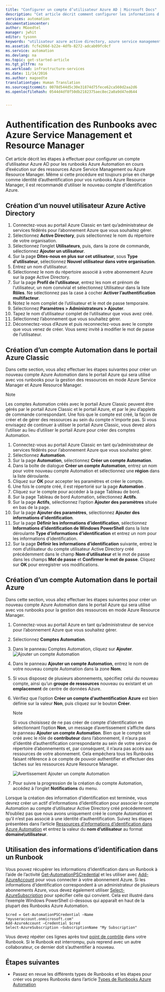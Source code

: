 ```yaml
---
title: "Configurer un compte d’utilisateur Azure AD | Microsoft Docs"
description: "Cet article décrit comment configurer les informations d’identification du compte d’utilisateur Azure AD pour les runbooks dans Azure Automation pour l’authentification."
services: automation
documentationcenter: 
author: MGoedtel
manager: jwhit
editor: tysonn
keywords: "utilisateur azure active directory, azure service management, compte d’utilisateur azure ad"
ms.assetid: fcfe266d-b22e-4dfb-8272-adcab09fc0cf
ms.service: automation
ms.devlang: na
ms.topic: get-started-article
ms.tgt_pltfrm: na
ms.workload: infrastructure-services
ms.date: 11/14/2016
ms.author: magoedte
translationtype: Human Translation
ms.sourcegitcommit: 0078d544d5c30e31874d75fece62ca560d2aa2d6
ms.openlocfilehash: 0544d4df8f50db2182375aec8ec2a0a9d47ed644


---
```

# <a name="authenticate-runbooks-with-azure-service-management-and-resource-manager"></a>Authentification des Runbooks avec Azure Service Management et Resource Manager
Cet article décrit les étapes à effectuer pour configurer un compte d’utilisateur Azure AD pour les runbooks Azure Automation en cours d’exécution sur des ressources Azure Service Management ou Azure Resource Manager.  Même si cette procédure est toujours prise en charge comme identité d’authentification pour vos runbooks Azure Resource Manager, il est recommandé d’utiliser le nouveau compte d’identification Azure.       

## <a name="create-a-new-azure-active-directory-user"></a>Création d’un nouvel utilisateur Azure Active Directory
1. Connectez-vous au portail Azure Classic en tant qu’administrateur de services fédérés pour l’abonnement Azure que vous souhaitez gérer.
2. Sélectionnez **Active Directory**, puis sélectionnez le nom du répertoire de votre organisation.
3. Sélectionnez l’onglet **Utilisateurs**, puis, dans la zone de commande, sélectionnez **Ajouter un utilisateur**.
4. Sur la page **Dites-nous en plus sur cet utilisateur**, sous **Type d’utilisateur**, sélectionnez **Nouvel utilisateur dans votre organisation**.
5. Entrez un nom d’utilisateur.  
6. Sélectionnez le nom du répertoire associé à votre abonnement Azure sur la page Active Directory.
7. Sur la page **Profil de l’utilisateur**, entrez les nom et prénom de l’utilisateur, un nom convivial et sélectionnez Utilisateur dans la liste **Rôles**.  Ne sélectionnez pas la case à cocher **Activer l’authentification multifacteur**.
8. Notez le nom complet de l’utilisateur et le mot de passe temporaire.
9. Sélectionnez **Paramètres > Administrateurs > Ajouter**.
10. Tapez le nom d’utilisateur complet de l’utilisateur que vous avez créé.
11. Sélectionnez l’abonnement que vous souhaitez gérer.
12. Déconnectez-vous d’Azure et puis reconnectez-vous avec le compte que vous venez de créer. Vous serez invité à modifier le mot de passe de l’utilisateur.

## <a name="create-an-automation-account-in-azure-classic-portal"></a>Création d’un compte Automation dans le portail Azure Classic
Dans cette section, vous allez effectuer les étapes suivantes pour créer un nouveau compte Azure Automation dans le portail Azure qui sera utilisé avec vos runbooks pour la gestion des ressources en mode Azure Service Manager et Azure Resource Manager.  

> [!NOTE]
> Les comptes Automation créés avec le portail Azure Classic peuvent être gérés par le portail Azure Classic et le portail Azure, et par le jeu d’applets de commande correspondant. Une fois que le compte est créé, la façon de créer et de gérer des ressources au sein du compte n'importe pas. Si vous envisagez de continuer à utiliser le portail Azure Classic, vous devez alors l’utiliser au lieu d’utiliser le portail Azure pour créer des comptes Automation.
> 
> 

1. Connectez-vous au portail Azure Classic en tant qu’administrateur de services fédérés pour l’abonnement Azure que vous souhaitez gérer.
2. Sélectionnez **Automation**.
3. Sur la page **Automation**, sélectionnez **Créer un compte Automation**.
4. Dans la boîte de dialogue **Créer un compte Automation**, entrez un nom pour votre nouveau compte Automation et sélectionnez une **région** dans la liste déroulante.  
5. Cliquez sur **OK** pour accepter les paramètres et créer le compte.
6. Une fois le compte créé, il est répertorié sur la page **Automation** .
7. Cliquez sur le compte pour accéder à la page Tableau de bord.  
8. Sur la page Tableau de bord Automation, sélectionnez **Actifs**.
9. Sur la page **Actifs**, sélectionnez l’option **Ajouter des paramètres** située en bas de la page.
10. Sur la page **Ajouter des paramètres**, sélectionnez **Ajouter des informations d’identification**.
11. Sur la page **Définir les informations d’identification**, sélectionnez **Informations d’identification de Windows PowerShell** dans la liste déroulante **Type d’informations d’identification** et entrez un nom pour les informations d’identification.
12. Sur la page **Définir les informations d’identification** suivante, entrez le nom d’utilisateur du compte utilisateur Active Directory créé précédemment dans le champ **Nom d’utilisateur** et le mot de passe dans les champs **Mot de passe** et **Confirmer le mot de passe**. Cliquez sur **OK** pour enregistrer vos modifications.

## <a name="create-an-automation-account-in-the-azure-portal"></a>Création d’un compte Automation dans le portail Azure
Dans cette section, vous allez effectuer les étapes suivantes pour créer un nouveau compte Azure Automation dans le portail Azure qui sera utilisé avec vos runbooks pour la gestion des ressources en mode Azure Resource Manager.  

1. Connectez-vous au portail Azure en tant qu’administrateur de service pour l’abonnement Azure que vous souhaitez gérer.
2. Sélectionnez **Comptes Automation**.
3. Dans le panneau Comptes Automation, cliquez sur **Ajouter**.<br>![Ajouter un compte Automation](media/automation-sec-configure-azure-runas-account/add-automation-acct-properties.png)
4. Dans le panneau **Ajouter un compte Automation**, entrez le nom de votre nouveau compte Automation dans la zone **Nom**.
5. Si vous disposez de plusieurs abonnements, spécifiez celui du nouveau compte, ainsi qu’un **groupe de ressources** nouveau ou existant et un **emplacement** de centre de données Azure.
6. Vérifiez que l’option **Créer un compte d’authentification Azure** est bien définie sur la valeur **Non**, puis cliquez sur le bouton **Créer**.  
   
   > [!NOTE]
   > Si vous choisissez de ne pas créer de compte d’identification en sélectionnant l’option **Non**, un message d’avertissement s’affiche dans le panneau **Ajouter un compte Automation**.  Bien que le compte soit créé avec le rôle de **contributeur** dans l’abonnement, il n’aura pas d’identité d’authentification correspondante au sein de votre service de répertoire d’abonnements et, par conséquent, il n’aura pas accès aux ressources de votre abonnement.  Cela empêchera tous les Runbooks faisant référence à ce compte de pouvoir authentifier et effectuer des tâches sur les ressources Azure Resource Manager.
   > 
   > 
   
    ![Avertissement Ajouter un compte Automation](media/automation-sec-configure-azure-runas-account/add-automation-acct-properties-error.png)
7. Pour suivre la progression de la création du compte Automation, accédez à l’onglet **Notifications** du menu.

Lorsque la création des information d’identification est terminée, vous devrez créer un actif d’informations d’identification pour associer le compte Automation au compte d’utilisateur Active Directory créé précédemment.  N’oubliez pas que nous avons uniquement créé le compte Automation et qu’il n’est pas associé à une identité d’authentification.  Suivez les étapes présentées dans l’article [Ressources d’informations d’identification dans Azure Automation](automation-credentials.md#creating-a-new-credential-asset) et entrez la valeur du **nom d’utilisateur** au format **domaine\utilisateur**.

## <a name="use-the-credential-in-a-runbook"></a>Utilisation des informations d’identification dans un Runbook
Vous pouvez récupérer les informations d’identification dans un Runbook à l’aide de l’activité [Get-AutomationPSCredential](http://msdn.microsoft.com/library/dn940015.aspx) et les utiliser avec [Add-AzureAccount](http://msdn.microsoft.com/library/azure/dn722528.aspx) pour vous connecter à votre abonnement Azure. Si les informations d’identification correspondent à un administrateur de plusieurs abonnements Azure, vous devez également utiliser [Select-AzureSubscription](http://msdn.microsoft.com/library/dn495203.aspx) pour spécifier celle qui convient. Cela est illustré dans l’exemple Windows PowerShell ci-dessous qui apparaît en haut de la plupart des Runbooks Azure Automation.

    $cred = Get-AutomationPSCredential –Name "myuseraccount.onmicrosoft.com"
    Add-AzureAccount –Credential $cred
    Select-AzureSubscription –SubscriptionName "My Subscription"

Vous devez répéter ces lignes après tout [point de contrôle](http://technet.microsoft.com/library/dn469257.aspx#bk_Checkpoints) dans votre Runbook. Si le Runbook est interrompu, puis reprend avec un autre collaborateur, ce dernier doit s’authentifier à nouveau.

## <a name="next-steps"></a>Étapes suivantes
* Passez en revue les différents types de Runbooks et les étapes pour créer vos propres Runbooks dans l’article [Types de Runbooks Azure Automation](automation-runbook-types.md)




<!--HONumber=Nov16_HO3-->


